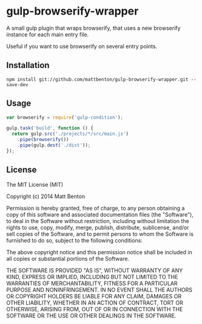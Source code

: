 # gulp-browserify-wrapper

A small gulp plugin that wraps browserify, that uses a new browserify instance for each main entry file.

Useful if you want to use browserify on several entry points.

## Installation

`npm install git://github.com/mattbenton/gulp-browserify-wrapper.git --save-dev`


## Usage

```javascript
var browserify = require('gulp-condition');

gulp.task('build', function () {
  return gulp.src('./projects/*/src/main.js')
    .pipe(browserify())
    .pipe(gulp.dest('./dist'));
});
```

## License

The MIT License (MIT)

Copyright (c) 2014 Matt Benton

Permission is hereby granted, free of charge, to any person obtaining a copy
of this software and associated documentation files (the "Software"), to deal
in the Software without restriction, including without limitation the rights
to use, copy, modify, merge, publish, distribute, sublicense, and/or sell
copies of the Software, and to permit persons to whom the Software is
furnished to do so, subject to the following conditions:

The above copyright notice and this permission notice shall be included in all
copies or substantial portions of the Software.

THE SOFTWARE IS PROVIDED "AS IS", WITHOUT WARRANTY OF ANY KIND, EXPRESS OR
IMPLIED, INCLUDING BUT NOT LIMITED TO THE WARRANTIES OF MERCHANTABILITY,
FITNESS FOR A PARTICULAR PURPOSE AND NONINFRINGEMENT. IN NO EVENT SHALL THE
AUTHORS OR COPYRIGHT HOLDERS BE LIABLE FOR ANY CLAIM, DAMAGES OR OTHER
LIABILITY, WHETHER IN AN ACTION OF CONTRACT, TORT OR OTHERWISE, ARISING FROM,
OUT OF OR IN CONNECTION WITH THE SOFTWARE OR THE USE OR OTHER DEALINGS IN THE
SOFTWARE.